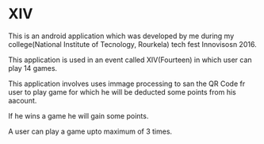 # XIV
This is an android application which was developed by me during my college(National Institute of Tecnology, Rourkela) tech fest Innovisosn 2016.

This application is used in an event called XIV(Fourteen) in which user can play 14 games.

This application involves uses immage processing to  san the QR Code fr user to play game for which he will be deducted some points from his aacount.


If he wins a game he will gain some points.

A user can play a game upto maximum of 3 times.
